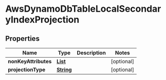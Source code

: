 

# AwsDynamoDbTableLocalSecondaryIndexProjection


## Properties

| Name | Type | Description | Notes |
|------------ | ------------- | ------------- | -------------|
|**nonKeyAttributes** | [**List**](List.md) |  |  [optional] |
|**projectionType** | [**String**](String.md) |  |  [optional] |



